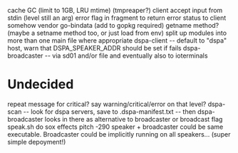 cache GC (limit to 1GB, LRU mtime) (tmpreaper?)
client accept input from stdin (level still an arg)
error flag in fragment to return error status to client
somehow vendor go-bindata (add to gopkg required)
getname method? (maybe a setname method too, or just load from env)
split up modules into more than one main file where appropriate
dspa-client -- default to "dspa" host, warn that DSPA_SPEAKER_ADDR should be set if fails
dspa-broadcaster -- via sd01 and/or file and eventually also to ioterminals

# Undecided
repeat message for critical?
say warning/critical/error on that level?
dspa-scan -- look for dspa servers, save to .dspa-manifest.txt -- then dspa-broadcaster looks in there as alternative to broadcaster or broadcast flag
speak.sh do sox effects pitch -290
speaker + broadcaster could be same executable. Broadcaster could be implicitly running on all speakers... (super simple depoyment!)
